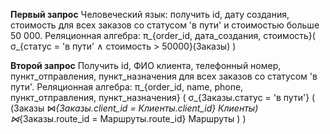 **Первый запрос**
Человеческий язык: получить id, дату создания, стоимость для всех заказов со статусом 'в пути' и стоимостью больше 50 000.
Реляционная алгебра: 
π_{order_id, дата_создания, стоимость}(
  σ_{статус = 'в пути' ∧ стоимость > 50000}(Заказы)
)

**Второй запрос**
Получить id, ФИО клиента, телефонный номер, пункт_отправления, пункт_назначения для всех заказов со статусом 'в пути'.
Реляционная алгебра:
π_{order_id, name, phone, пункт_отправления, пункт_назначения} (
    σ_{Заказы.статус = 'в пути'} (
        (Заказы ⋈_{Заказы.client_id = Клиенты.client_id} Клиенты)
        ⋈_{Заказы.route_id = Маршруты.route_id} Маршруты
    )
)
